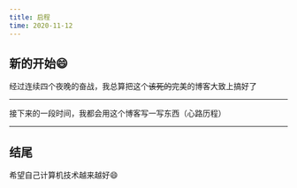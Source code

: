```yaml
---
title: 启程
time: 2020-11-12
---
```

## 新的开始:smile:
经过连续四个夜晚的奋战，我总算把这个~~该死的~~完美的博客大致上搞好了
***
接下来的一段时间，我都会用这个博客写一写东西（心路历程）
***
## 结尾
希望自己计算机技术越来越好:smile:
